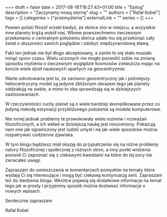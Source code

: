 +++ 
draft = false
date = 2017-08-18T18:27:43+01:00
title = "Epilog"
description = "Zaczynamy nową stornę"
slug = ""
authors = ["Rafał Kobel"]
tags = []
categories = ["przemyślenia"]
externalLink = ""
series = []
+++

Pewien polski filozof orzekł kiedyś, że słońce stoi w miejscu, a wszystkie inne planety krążą wokół niej. Wbrew powszechnemu ówczesnym przekonaniu o centralnym położeniu słońca udało mu się przekonać cały świat o słuszności swoich poglądów i zdobyć międzynarodową sławę.

Fakt ten jednak nie był długo akceptowany, a zanim to się stało musiało minąć sporo czasu. Wielu uczonych nie mogło pozwolić sobie na zmianę sposobu myślenia o ówczesnym wyglądzie kosmosów zwłaszcza mając na koncie wiele dzieł naukowych opartych na geocentryzmie.

Warte odnotowania jest to, że zarówno geocentryczny jak i późniejszy heliocentryczny model są jedynie zbliżonym obrazem tego jak planety oddziałują na siebie, a mimo to oba sprawdzają się w dzisiejszych zastosowaniach.

W rzeczywistości ruchy planet są o wiele bardziej skomplikowane przez co jedyną metodą estymacji przybliżonego położenia są modele komputerowe.

Nie mniej jednak problemy te prowokowały wiele rozmów i rozważań filozoficznych, a ich wkład w dzisiejszą naukę jest nieoceniony. Pokazują nam one jak ograniczony jest ludzki umysł i na jak wiele sposobów można rozpatrywać codzienne zjawiska.

W tym blogu będziesz miał okazję do przypatrzenia się na różne problemy natury filozoficznej i społecznej z różnych stron, a inny punkt widzenia pozwoli Ci zapoznać się z ciekawymi kwestiami na które do tej pory nie zwracałeś uwagi.

Zapraszam do umieszczania w komentarzach pomysłów na tematy które wydają Ci się interesujące i mogą być ciekawą kontynuacją serii. Zapraszam też do śledzenia bloga. Wkrótce pojawią się dodatkowe informacje na temat tego jak w prosty i przyjemny sposób można dostawać informacje o nowych wpisach.

Serdecznie zapraszam

Rafał Kobel

